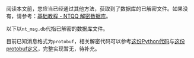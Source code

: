 阅读本文前，您应当已经通过其他方法，获取到了数据库的已解密文件。如果没有，请参考：[基础教程 - NTQQ 解密数据库](/decrypt/基础教程%20-%20NTQQ%20解密数据库.md)。

以下以`nt_msg.db`代指已解密的数据库文件。

目前已知消息格式为`protobuf`，相关解密代码可以参考[这份Python代码](https://github.com/QQBackup/QQ-History-Backup/issues/9#issuecomment-1929105881)与[这份protobuf定义](https://github.com/QQBackup/qq-win-db-key/issues/38#issuecomment-2294619828)，完整实现暂无，待补充。
